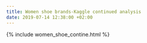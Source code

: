 ```yaml
---
title: Women shoe brands-Kaggle continued analysis
date: 2019-07-14 12:38:00 +02:00
---
```


{% include women_shoe_contine.html %}